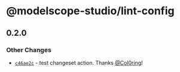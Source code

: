 # @modelscope-studio/lint-config

## 0.2.0

### Other Changes

- [`c46ae2c`](https://github.com/modelscope/modelscope-studio/commit/c46ae2c6f2833ca85dcec16a4cd511ab7b02469c) - test changeset action. Thanks [@Col0ring](https://github.com/Col0ring)!
